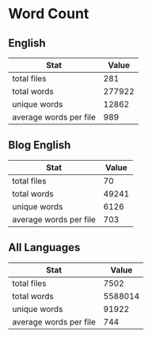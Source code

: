# Word Count

## English

Stat | Value
---- | -----
total files | 281
total words | 277922
unique words | 12862
average words per file | 989

## Blog English

Stat | Value
---- | -----
total files | 70
total words | 49241
unique words | 6126
average words per file | 703

## All Languages

Stat | Value
---- | -----
total files | 7502
total words | 5588014
unique words | 91922
average words per file | 744
